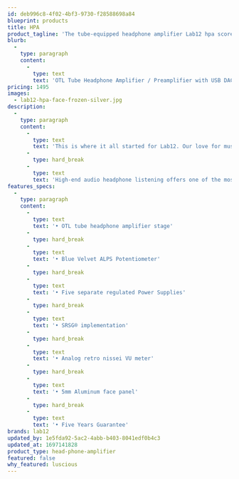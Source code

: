 ```yaml
---
id: deb996c8-4f02-4bf3-9730-f28588698a84
blueprint: products
title: HPA
product_tagline: 'The tube-equipped headphone amplifier Lab12 hpa scores with a tonally balanced, minimally warmer reproduction, high resolution and a vivid stage representation.'
blurb:
  -
    type: paragraph
    content:
      -
        type: text
        text: 'OTL Tube Headphone Amplifier / Preamplifier with USB DAC'
pricing: 1495
images:
  - lab12-hpa-face-frozen-silver.jpg
description:
  -
    type: paragraph
    content:
      -
        type: text
        text: 'This is where it all started for Lab12. Our love for music, for high-end audio and our exploration for many years, gave us a huge challenge when designing a headphone preamplifier that met our demand to deliver a faultless sonic signature. Dealing with the sensitive signal output and transforming it into a true high-end audio headphone amplifier is not a task that everyone would dare to explore, but for Lab12 it is one we could not resist.'
      -
        type: hard_break
      -
        type: text
        text: 'High-end audio headphone listening offers one of the most coveted and intimate musical listening experiences available, yet not many headphone amplifiers on the market are able to deliver that experience adequately and to the satisfaction of true music lovers.'
features_specs:
  -
    type: paragraph
    content:
      -
        type: text
        text: '• OTL tube headphone amplifier stage'
      -
        type: hard_break
      -
        type: text
        text: '• Blue Velvet ALPS Potentiometer'
      -
        type: hard_break
      -
        type: text
        text: '• Five separate regulated Power Supplies'
      -
        type: hard_break
      -
        type: text
        text: '• SRSG® implementation'
      -
        type: hard_break
      -
        type: text
        text: '• Analog retro nissei VU meter'
      -
        type: hard_break
      -
        type: text
        text: '• 5mm Aluminum face panel'
      -
        type: hard_break
      -
        type: text
        text: '• Five Years Guarantee'
brands: lab12
updated_by: 1e5fda92-5ac2-4abb-b403-8041edf0b4c3
updated_at: 1697141828
product_type: head-phone-amplifier
featured: false
why_featured: luscious
---
```

